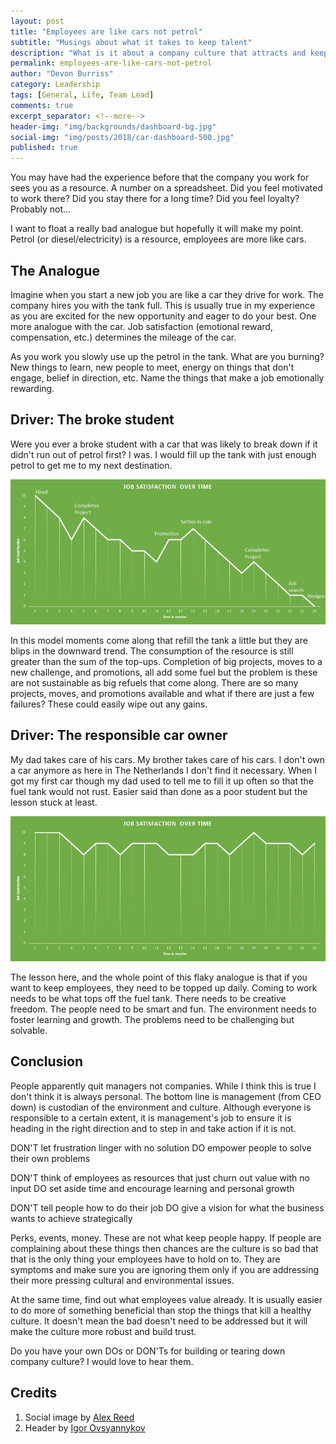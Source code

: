 ```yaml
---
layout: post
title: "Employees are like cars not petrol"
subtitle: "Musings about what it takes to keep talent"
description: "What is it about a company culture that attracts and keeps talent?"
permalink: employees-are-like-cars-not-petrol
author: "Devon Burriss"
category: Leadership
tags: [General, Life, Team Lead]
comments: true
excerpt_separator: <!--more-->
header-img: "img/backgrounds/dashboard-bg.jpg"
social-img: "img/posts/2018/car-dashboard-500.jpg"
published: true
---
```

You may have had the experience before that the company you work for sees you as a resource. A number on a spreadsheet. Did you feel motivated to work there? Did you stay there for a long time? Did you feel loyalty? Probably not...

I want to float a really bad analogue but hopefully it will make my point. Petrol (or diesel/electricity) is a resource, employees are more like cars.

<!--more-->

## The Analogue

Imagine when you start a new job you are like a car they drive for work. The company hires you with the tank full. This is usually true in my experience as you are excited for the new opportunity and eager to do your best. One more analogue with the car. Job satisfaction (emotional reward, compensation, etc.) determines the mileage of the car.

As you work you slowly use up the petrol in the tank. What are you burning? New things to learn, new people to meet, energy on things that don't engage, belief in direction, etc. Name the things that make a job emotionally rewarding.

## Driver: The broke student

Were you ever a broke student with a car that was likely to break down if it didn't run out of petrol first? I was. I would fill up the tank with just enough petrol to get me to my next destination.

![Student tank trajectory](/img/posts/2018/student-tank.jpg)

In this model moments come along that refill the tank a little but they are blips in the downward trend. The consumption of the resource is still greater than the sum of the top-ups. Completion of big projects, moves to a new challenge, and promotions, all add some fuel but the problem is these are not sustainable as big refuels that come along. There are so many projects, moves, and promotions available and what if there are just a few failures? These could easily wipe out any gains.

## Driver: The responsible car owner

My dad takes care of his cars. My brother takes care of his cars. I don't own a car anymore as here in The Netherlands I don't find it necessary. When I got my first car though my dad used to tell me to fill it up often so that the fuel tank would not rust. Easier said than done as a poor student but the lesson stuck at least.

![Adult tank trajectory](/img/posts/2018/adult-tank.jpg)

The lesson here, and the whole point of this flaky analogue is that if you want to keep employees, they need to be topped up daily. Coming to work needs to be what tops off the fuel tank. There needs to be creative freedom. The people need to be smart and fun. The environment needs to foster learning and growth. The problems need to be challenging but solvable.

## Conclusion

People apparently quit managers not companies. While I think this is true I don't think it is always personal. The bottom line is management (from CEO down) is custodian of the environment and culture. Although everyone is responsible to a certain extent, it is management's job to ensure it is heading in the right direction and to step in and take action if it is not.

DON'T let frustration linger with no solution
DO empower people to solve their own problems

DON'T think of employees as resources that just churn out value with no input
DO set aside time and encourage learning and personal growth

DON'T tell people how to do their job
DO give a vision for what the business wants to achieve strategically

Perks, events, money. These are not what keep people happy. If people are complaining about these things then chances are the culture is so bad that that is the only thing your employees have to hold on to. They are symptoms and make sure you are ignoring them only if you are addressing their more pressing cultural and environmental issues.

At the same time, find out what employees value already. It is usually easier to do more of something beneficial than stop the things that kill a healthy culture. It doesn't mean the bad doesn't need to be addressed but it will make the culture more robust and build trust.

Do you have your own DOs or DON'Ts for building or tearing down company culture? I would love to hear them.

## Credits

1. Social image by [Alex Reed](https://unsplash.com/@alexread)
1. Header by [Igor Ovsyannykov](https://unsplash.com/@igorovsyannykov)